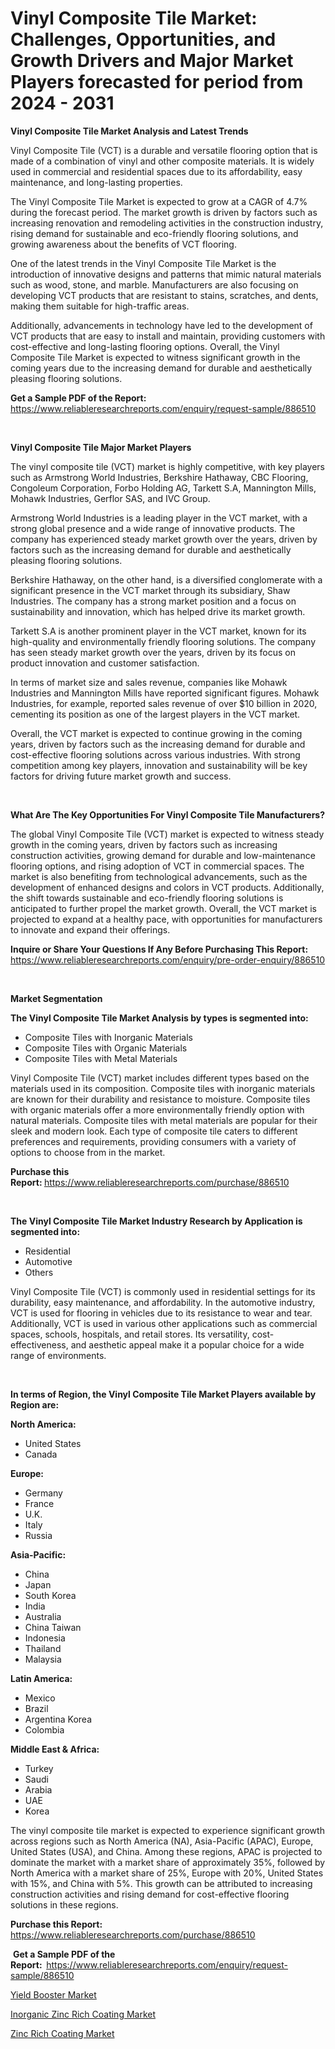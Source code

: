 <p><h1>Vinyl Composite Tile Market: Challenges, Opportunities, and Growth Drivers and Major Market Players forecasted for period from 2024 - 2031</h1></p><p><strong>Vinyl Composite Tile Market Analysis and Latest Trends</strong></p>
<p><p>Vinyl Composite Tile (VCT) is a durable and versatile flooring option that is made of a combination of vinyl and other composite materials. It is widely used in commercial and residential spaces due to its affordability, easy maintenance, and long-lasting properties.</p><p>The Vinyl Composite Tile Market is expected to grow at a CAGR of 4.7% during the forecast period. The market growth is driven by factors such as increasing renovation and remodeling activities in the construction industry, rising demand for sustainable and eco-friendly flooring solutions, and growing awareness about the benefits of VCT flooring.</p><p>One of the latest trends in the Vinyl Composite Tile Market is the introduction of innovative designs and patterns that mimic natural materials such as wood, stone, and marble. Manufacturers are also focusing on developing VCT products that are resistant to stains, scratches, and dents, making them suitable for high-traffic areas.</p><p>Additionally, advancements in technology have led to the development of VCT products that are easy to install and maintain, providing customers with cost-effective and long-lasting flooring options. Overall, the Vinyl Composite Tile Market is expected to witness significant growth in the coming years due to the increasing demand for durable and aesthetically pleasing flooring solutions.</p></p>
<p><strong>Get a Sample PDF of the Report:&nbsp;</strong> <a href="https://www.reliableresearchreports.com/enquiry/request-sample/886510">https://www.reliableresearchreports.com/enquiry/request-sample/886510</a></p>
<p>&nbsp;</p>
<p><strong>Vinyl Composite Tile Major Market Players</strong></p>
<p><p>The vinyl composite tile (VCT) market is highly competitive, with key players such as Armstrong World Industries, Berkshire Hathaway, CBC Flooring, Congoleum Corporation, Forbo Holding AG, Tarkett S.A, Mannington Mills, Mohawk Industries, Gerflor SAS, and IVC Group. </p><p>Armstrong World Industries is a leading player in the VCT market, with a strong global presence and a wide range of innovative products. The company has experienced steady market growth over the years, driven by factors such as the increasing demand for durable and aesthetically pleasing flooring solutions.</p><p>Berkshire Hathaway, on the other hand, is a diversified conglomerate with a significant presence in the VCT market through its subsidiary, Shaw Industries. The company has a strong market position and a focus on sustainability and innovation, which has helped drive its market growth.</p><p>Tarkett S.A is another prominent player in the VCT market, known for its high-quality and environmentally friendly flooring solutions. The company has seen steady market growth over the years, driven by its focus on product innovation and customer satisfaction.</p><p>In terms of market size and sales revenue, companies like Mohawk Industries and Mannington Mills have reported significant figures. Mohawk Industries, for example, reported sales revenue of over $10 billion in 2020, cementing its position as one of the largest players in the VCT market.</p><p>Overall, the VCT market is expected to continue growing in the coming years, driven by factors such as the increasing demand for durable and cost-effective flooring solutions across various industries. With strong competition among key players, innovation and sustainability will be key factors for driving future market growth and success.</p></p>
<p>&nbsp;</p>
<p><strong>What Are The Key Opportunities For Vinyl Composite Tile Manufacturers?</strong></p>
<p><p>The global Vinyl Composite Tile (VCT) market is expected to witness steady growth in the coming years, driven by factors such as increasing construction activities, growing demand for durable and low-maintenance flooring options, and rising adoption of VCT in commercial spaces. The market is also benefiting from technological advancements, such as the development of enhanced designs and colors in VCT products. Additionally, the shift towards sustainable and eco-friendly flooring solutions is anticipated to further propel the market growth. Overall, the VCT market is projected to expand at a healthy pace, with opportunities for manufacturers to innovate and expand their offerings.</p></p>
<p><strong>Inquire or Share Your Questions If Any Before Purchasing This Report:</strong> <a href="https://www.reliableresearchreports.com/enquiry/pre-order-enquiry/886510">https://www.reliableresearchreports.com/enquiry/pre-order-enquiry/886510</a></p>
<p>&nbsp;</p>
<p><strong>Market Segmentation</strong></p>
<p><strong>The Vinyl Composite Tile Market Analysis by types is segmented into:</strong></p>
<p><ul><li>Composite Tiles with Inorganic Materials</li><li>Composite Tiles with Organic Materials</li><li>Composite Tiles with Metal Materials</li></ul></p>
<p><p>Vinyl Composite Tile (VCT) market includes different types based on the materials used in its composition. Composite tiles with inorganic materials are known for their durability and resistance to moisture. Composite tiles with organic materials offer a more environmentally friendly option with natural materials. Composite tiles with metal materials are popular for their sleek and modern look. Each type of composite tile caters to different preferences and requirements, providing consumers with a variety of options to choose from in the market.</p></p>
<p><strong>Purchase this Report:&nbsp;</strong><a href="https://www.reliableresearchreports.com/purchase/886510">https://www.reliableresearchreports.com/purchase/886510</a></p>
<p>&nbsp;</p>
<p><strong>The Vinyl Composite Tile Market Industry Research by Application is segmented into:</strong></p>
<p><ul><li>Residential</li><li>Automotive</li><li>Others</li></ul></p>
<p><p>Vinyl Composite Tile (VCT) is commonly used in residential settings for its durability, easy maintenance, and affordability. In the automotive industry, VCT is used for flooring in vehicles due to its resistance to wear and tear. Additionally, VCT is used in various other applications such as commercial spaces, schools, hospitals, and retail stores. Its versatility, cost-effectiveness, and aesthetic appeal make it a popular choice for a wide range of environments.</p></p>
<p>&nbsp;</p>
<p><strong>In terms of Region, the Vinyl Composite Tile Market Players available by Region are:</strong></p>
<p>
    <p> <strong> North America: </strong>
        <ul>
            <li>United States</li>
            <li>Canada</li>
        </ul>
        </p> 
    <p> <strong> Europe: </strong>
        <ul>
            <li>Germany</li>
            <li>France</li>
            <li>U.K.</li>
            <li>Italy</li>
            <li>Russia</li>
        </ul>
        </p> 
    <p> <strong> Asia-Pacific: </strong>
        <ul>
            <li>China</li>
            <li>Japan</li>
            <li>South Korea</li>
            <li>India</li>
            <li>Australia</li>
            <li>China Taiwan</li>
            <li>Indonesia</li>
            <li>Thailand</li>
            <li>Malaysia</li>
        </ul>
        </p> 
    <p> <strong> Latin America: </strong>
        <ul>
            <li>Mexico</li>
            <li>Brazil</li>
            <li>Argentina Korea</li>
            <li>Colombia</li>
        </ul>
        </p> 
    <p> <strong> Middle East & Africa: </strong>
        <ul>
            <li>Turkey</li>
            <li>Saudi</li>
            <li>Arabia</li>
            <li>UAE</li>
            <li>Korea</li>
        </ul>
    </p>
    </p>
<p><p>The vinyl composite tile market is expected to experience significant growth across regions such as North America (NA), Asia-Pacific (APAC), Europe, United States (USA), and China. Among these regions, APAC is projected to dominate the market with a market share of approximately 35%, followed by North America with a market share of 25%, Europe with 20%, United States with 15%, and China with 5%. This growth can be attributed to increasing construction activities and rising demand for cost-effective flooring solutions in these regions.</p></p>
<p><strong>Purchase this Report: </strong><a href="https://www.reliableresearchreports.com/purchase/886510">https://www.reliableresearchreports.com/purchase/886510</a></p>
<p>&nbsp;<strong>Get a Sample PDF of the Report:&nbsp;&nbsp;</strong><a href="https://www.reliableresearchreports.com/enquiry/request-sample/886510">https://www.reliableresearchreports.com/enquiry/request-sample/886510</a></p>
<p><strong></strong></p>
<p><p><a href="https://view.publitas.com/reportprime-1/yield-booster-market-offers-provide-insightful-data-for-the-time-period-from-2023-to-2030-and-also-provide-analysis-based-on-application-type-and-region/">Yield Booster Market</a></p><p><a href="https://view.publitas.com/reportprime-1/inorganic-zinc-rich-coating-market-size-growing-and-forecasted-for-period-from-2023-2030-and-provides-complete-market-analysis-of-this-market/">Inorganic Zinc Rich Coating Market</a></p><p><a href="https://view.publitas.com/reportprime-1/zinc-rich-coating-market-growth-market-trends-covid-19-impact-and-forecasts-for-period-from-2023-2030/">Zinc Rich Coating Market</a></p></p>